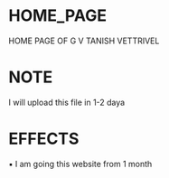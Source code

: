 # HOME_PAGE
HOME PAGE OF G V TANISH VETTRIVEL 

# NOTE
I will upload this file in 1-2 daya

# EFFECTS
▪ I am going this website from 1 month
